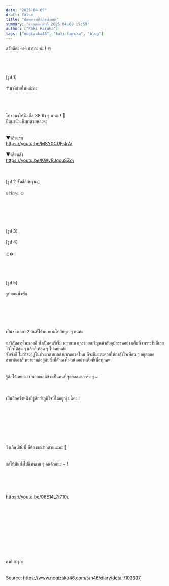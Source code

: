 ```yaml
---
date: "2025-04-09"
draft: false
title: "ปลายทางที่ได้ก้าวข้ามมา"
summary: "แปลบล็อกคักกี้ 2025.04.09 19:59"
author: ["Kaki Haruka"]
tags: ["nogizaka46", "kaki-haruka", "blog"]
---
```


สวัสดีค่ะ คาคิ ฮารุกะ ค่ะ ! ☃️\
\
\
\
\
[รูป 1]\
\
↑นางิถ่ายให้หล่ะค่ะ\
\
\
\
\
ไปขอพรให้ซิงเกิ้ล 38 ปัง ๆ มาค่ะ ! 🍊\
ปีนผาน้ำแข็งมาด้วยหล่ะค่ะ\
\
\
▼ครึ่งแรก\
https://youtu.be/MSY0CUFsIrA\
\
\
▼ครึ่งหลัง\
https://youtu.be/KWvBJqouSZo\
\
\
\
\
[รูป 2 ซัทสึกิกับรุนะ]\
\
น่ารักจุง ☺️\
\
\
\
\
\
\
[รูป 3]\
\
[รูป 4]\
\
⛄️❄️
\
\
\
\
\
[รูป 5]\
\
รูปตอนนั่งพัก\
\
\
\
\
\
\
เป็นช่วงเวลา 2 วันที่ได้พยายามไปกับทุก ๆ คนค่ะ\
\
นางิกับอารุโนะเองก็ ทั้งเป็นคนริ่เริ่ม พยายาม และช่วยเผชิญหน้ากับอุปสรรคอย่างเต็มที่ เพราะงั้นก็เลยไว้ใจได้สุด ๆ แล้วก็เท่สุด ๆ ไปเลยหล่ะ\
ซัทจังก็ ไม่ว่าจะอยู่ในช่วงเวลายากลำบากขนาดไหน ก็จะยิ้มและคอยให้กำลังใจเพื่อน ๆ อยู่ตลอด\
ฮายาชิเองก็ พยายามต่อสู้กับสิ่งที่ตัวเองไม่ถนัดอย่างเต็มที่เพื่อทุกคน\
\
\
รู้สึกได้เลยค่ะว่า พวกเธอนี่ช่างเป็นคนที่สุดยอดมากจริง ๆ \~\
\
\
\
เป็นอีกครั้งหนึ่งที่รู้สึกว่าภูมิใจที่ได้อยู่กรุ๊ปนี้ค่ะ !\
\
\
\
\
\
\
\
\
ซิงเกิ้ล 38 นี้ ก็ต้องขอฝากด้วยนะคะ 🍊\
\
\
ขอให้มันส่งไปถึงหลาย ๆ คนด้วยนะ \~ !\
\
\
\
\
\
https://youtu.be/06E14_7t710\
\
\
\
\
\
\
\
\
\
\
\
\
คาคิ ฮารุกะ\
\
\
Source: https://www.nogizaka46.com/s/n46/diary/detail/103337
